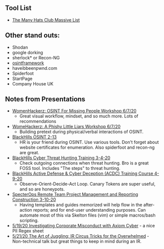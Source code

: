 ## Tool List

- [The Many Hats Club Massive List](https://docs.google.com/spreadsheets/d/1JxBbMt4JvGr--G0Pkl3jP9VDTBunR2uD3_faZXDvhxc/edit#gid=1173396220)

## Other stand outs:

- Shodan
- google dorking
- sherlock\* or Recon-NG
- [osintframework](https://osintframework.com/)
- haveibbeenpwnd.com 
- Spiderfoot
- StartPage
- Company House UK


## Notes from Presentations

- [WomenHackerz: OSINT For Missing People Workshop 6/7/20](WHzbigOSINT.md)
  - Great visual workflow, mindset, and so much more. Lots of recommendations
- [WomeHackerz: A Phishy Little Liars Workshop 6/7/20](phishyosintWHz.md)
  - Building pretext during physical/verbal interactions of OSINT.
- [BlackHills OSINT 2-13](BlackHills_Webcast[2-13-20]-OSINT.md)
  - HR is your friend during OSINT. Use various tools. Don't forget about website certificates for enumeration. Also spiderfoot and recon-ng are great.
- [BlackHills Cyber Threat Hunting Training 3-4-20](BHCyber_Threat_Hunting_Training.md)
  - Check outgoing connections when threat hunting. Bro is a great FOSS tool. Includes "The steps" to threat hunting.
- [BlackHills Active Defense & Cyber Deception (ACDC) Training Course 4-9-20](BHLongTraining.md)
  - Observe-Orient-Decide-Act Loop. Canary Tokens are super useful, and so are honeypots.
- [SpecterOps Remote Team Project Management and Reporting Construction 3-10-20](SpecterOps_TeamMgmtandReporting.md) 
  - Having templates and guides memorized will help flow in the after-action reports; and for end-user understanding purposes. Can automate most of this via Skelton files (vim) or simple macros/bash scripting.
- [5/19/20 Investigating Corporate Misconduct with Axiom Cyber](InvestigatingCorporateMisconduct.md) - a nice PII Regex sheet
- [5/21/20 The Art of Juggling: IR Circus Tricks for the Overwhelmed](IRCircusTricks.md) - Non-technical talk but great things to keep in mind during an IR.
